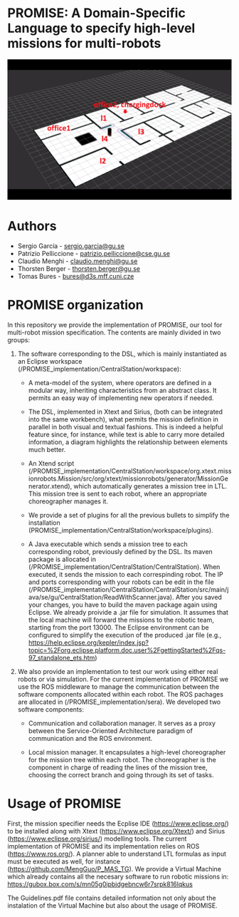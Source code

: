 # PROMISE: A Domain-Specific Language to specify high-level missions for multi-robots

[![IMAGE ALT TEXT HERE](Image/screenshot.png)](https://www.youtube.com/watch?v=qhjwVKz80i0&feature=youtu.be})


# Authors
- Sergio García - sergio.garcia@gu.se
- Patrizio Pelliccione - patrizio.pelliccione@cse.gu.se
- Claudio Menghi - claudio.menghi@gu.se
- Thorsten Berger - thorsten.berger@gu.se
- Tomas Bures - bures@d3s.mff.cuni.cze

# PROMISE organization

In this repository we provide the implementation of PROMISE, our tool for multi-robot mission specification. The contents are mainly divided in two groups:

1. The software corresponding to the DSL, which is mainly instantiated as an Eclipse workspace (/PROMISE_implementation/CentralStation/workspace):

	* A meta-model of the system, where operators are defined in a modular way, inheriting characteristics from an abstract class. It permits an easy way of implementing new operators if needed.

	* The DSL, implemented in Xtext and Sirius, (both can be integrated into the same workbench), what permits the mission definition in parallel in both visual and textual fashions. This is indeed a helpful feature since, for instance, while text is able to carry more detailed information, a diagram highlights the relationship between elements much better.

	* An Xtend script (/PROMISE_implementation/CentralStation/workspace/org.xtext.missionrobots.Mission/src/org/xtext/missionrobots/generator/MissionGenerator.xtend), which automatically generates a mission tree in LTL. This mission tree is sent to each robot, where an appropriate choreographer manages it.

    * We provide a set of plugins for all the previous bullets to simplify the installation (PROMISE_implementation/CentralStation/workspace/plugins).

	* A Java executable which sends a mission tree to each corresponding robot, previously defined by the DSL. Its maven package is allocated in (/PROMISE_implementation/CentralStation/CentralStation). When executed, it sends the mission to each correspinding robot. The IP and ports corresponding with your robots can be edit in the file (/PROMISE_implementation/CentralStation/CentralStation/src/main/java/se/gu/CentralStation/ReadWithScanner.java). After you saved your changes, you have to build the maven package again using Eclipse. We already proivide a .jar file for simulation. It assumes that the local machine will forward the missions to the robotic team, starting from the port 13000. The Eclipse environment can be configured to simplify the execution of the produced .jar file (e.g., https://help.eclipse.org/kepler/index.jsp?topic=%2Forg.eclipse.platform.doc.user%2FgettingStarted%2Fqs-97_standalone_ets.htm)

    
2. We also provide an implementation to test our work using either real robots or via simulation. For the current implementation of PROMISE we use the ROS middleware to manage the communication between the software components allocated within each robot. The ROS pachages are allocated in (/PROMISE_implementation/sera). We developed two software components:

	* Communication and collaboration manager. It serves as a proxy between the Service-Oriented Architecture paradigm of communication and the ROS environment. 

	* Local mission manager. It encapsulates a high-level choreographer for the mission tree within each robot. The choreographer is the component in charge of reading the lines of the mission tree, choosing the correct branch and going through its set of tasks. 

# Usage of PROMISE

First, the mission specifier needs the Ecplise IDE (https://www.eclipse.org/) to be installed along with Xtext (https://www.eclipse.org/Xtext/) and Sirius (https://www.eclipse.org/sirius/) modelling tools. The current implementation of PROMISE and its implementation relies on ROS (https://www.ros.org/). A planner able to understand LTL formulas as input must be executed as well, for instance (https://github.com/MengGuo/P_MAS_TG). We provide a Virtual Machine which already contains all the necesary software to run robotic missions in: https://gubox.box.com/s/mn05g0ipbjdgebncw6r7srpk816lqkus

The Guidelines.pdf file contains detailed information not only about the instalation of the Virtual Machine but also about the usage of PROMISE.